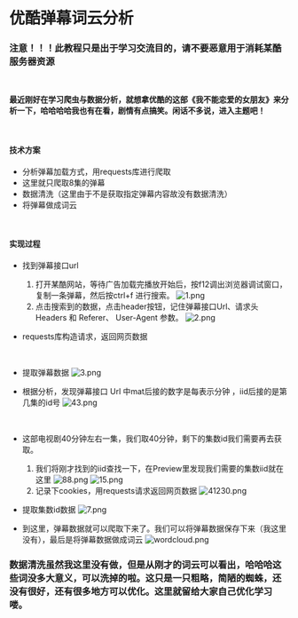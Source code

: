 # 优酷弹幕词云分析
### 注意！！！此教程只是出于学习交流目的，请不要恶意用于消耗某酷服务器资源

&nbsp;

**最近刚好在学习爬虫与数据分析，就想拿优酷的这部《我不能恋爱的女朋友》来分析一下，哈哈哈哈我也有在看，剧情有点搞笑。闲话不多说，进入主题吧！**

&nbsp;
#### 技术方案
* 分析弹幕加载方式，用requests库进行爬取
* 这里就只爬取8集的弹幕
* 数据清洗（这里由于不是获取指定弹幕内容故没有数据清洗）
* 将弹幕做成词云

&nbsp; 
#### 实现过程
* 找到弹幕接口url 

    1. 打开某酷网站，等待广告加载完播放开始后，按f12调出浏览器调试窗口，复制一条弹幕，然后按ctrl+f 进行搜索。
![1.png](https://i.loli.net/2019/10/21/7YJ61khLg3QwqiH.png) &nbsp; 
    2. 点击搜索到的数据，点击header按钮，记住弹幕接口Url、请求头 Headers 和 Referer、 User-Agent 参数。
 ![2.png](https://i.loli.net/2019/10/21/7cjLYSrWyqVKD1t.png)
 &nbsp; 

* requests库构造请求，返回网页数据
  

&nbsp; 
* 提取弹幕数据
    ![3.png](https://i.loli.net/2019/10/21/zqtylcUAS6ndNEu.png)
 &nbsp; 

* 根据分析，发现弹幕接口 Url 中mat后接的数字是每表示分钟 ，iid后接的是第几集的id号
![43.png](https://i.loli.net/2019/10/21/o9VXaOIuA4qvC5w.png)

 &nbsp; 
* 这部电视剧40分钟左右一集，我们取40分钟，剩下的集数id我们需要再去获取。
    1. 我们将刚才找到的iid查找一下，在Preview里发现我们需要的集数iid就在这里
    ![88.png](https://i.loli.net/2019/10/21/RvBxYS65ioTpuFJ.png)
    ![15.png](https://i.loli.net/2019/10/21/BDbcvPNIqluftOM.png)
     &nbsp; 
    2. 记录下cookies，用requests请求返回网页数据
    ![41230.png](https://i.loli.net/2019/10/21/8dbhCQBL3lfqWIF.png)
     &nbsp; 
    
* 提取集数id数据
![7.png](https://i.loli.net/2019/10/21/pOCm8c57LbyXktS.png)
 &nbsp; 

* 到这里，弹幕数据就可以爬取下来了。我们可以将弹幕数据保存下来（我这里没有），最后是将弹幕数据做成词云
![wordcloud.png](https://i.loli.net/2019/10/21/cCKNvXmdnteEFfM.png)
 &nbsp; 

### 数据清洗虽然我这里没有做，但是从刚才的词云可以看出，哈哈哈这些词没多大意义，可以洗掉的啦。这只是一只粗略，简陋的蜘蛛，还没有很好，还有很多地方可以优化。这里就留给大家自己优化学习喽。

&nbsp; 
